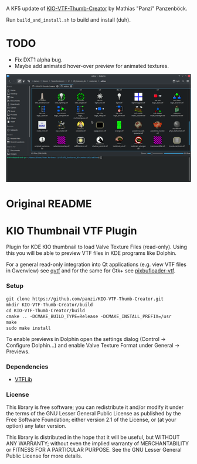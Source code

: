 A KF5 update of [KIO-VTF-Thumb-Creator](https://github.com/panzi/KIO-VTF-Thumb-Creator) by Mathias "Panzi" Panzenböck.

Run `build_and_install.sh` to build and install (duh).

# TODO
- Fix DXT1 alpha bug.
- Maybe add animated hover-over preview for animated textures.

![preview](https://raw.githubusercontent.com/AndrewBetson/KIO-VTF-Thumb-Creator/master/img/vtfthumbcreator_preview.png)

Original README
========================

KIO Thumbnail VTF Plugin
========================

Plugin for KDE KIO thumbnail to load Valve Texture Files (read-only).
Using this you will be able to preview VTF files in KDE programs like Dolphin.

For a general read-only integration into Qt applications (e.g. view VTF files in
Gwenview) see [qvtf](https://github.com/panzi/qvtf) and for the same for Gtk+ see
[pixbufloader-vtf](https://github.com/panzi/pixbufloader-vtf).

### Setup

	git clone https://github.com/panzi/KIO-VTF-Thumb-Creator.git
	mkdir KIO-VTF-Thumb-Creator/build
	cd KIO-VTF-Thumb-Creator/build
	cmake .. -DCMAKE_BUILD_TYPE=Release -DCMAKE_INSTALL_PREFIX=/usr
	make
	sudo make install

To enable previews in Dolphin open the settings dialog (Control -> Configure
Dolphin...) and enable Valve Texture Format under General -> Previews.

### Dependencies

 * [VTFLib](https://github.com/panzi/VTFLib)

### License

This library is free software; you can redistribute it and/or
modify it under the terms of the GNU Lesser General Public
License as published by the Free Software Foundation; either
version 2.1 of the License, or (at your option) any later version.

This library is distributed in the hope that it will be useful,
but WITHOUT ANY WARRANTY; without even the implied warranty of
MERCHANTABILITY or FITNESS FOR A PARTICULAR PURPOSE.  See the GNU
Lesser General Public License for more details.
